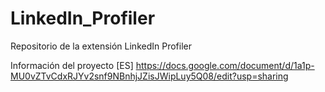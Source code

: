 # LinkedIn_Profiler
Repositorio de la extensión LinkedIn Profiler

Información del proyecto [ES]
https://docs.google.com/document/d/1a1p-MU0vZTvCdxRJYv2snf9NBnhjJZisJWipLuy5Q08/edit?usp=sharing
